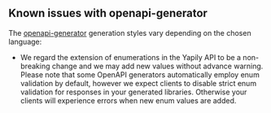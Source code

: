 ## Known issues with openapi-generator

The [openapi-generator](https://github.com/OpenAPITools/openapi-generator) generation styles vary depending on the chosen language:

- We regard the extension of enumerations in the Yapily API to be a non-breaking change and we may add new values without advance warning. Please note that some OpenAPI generators automatically employ enum validation by default, however we expect clients to disable strict enum validation for responses in your generated libraries. Otherwise your clients will experience errors when new enum values are added.